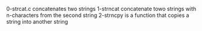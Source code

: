 0-strcat.c concatenates two strings
1-strncat concatenate towo strings with n-characters from the second string
2-strncpy is a function that copies a string into another string
